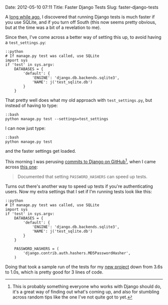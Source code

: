 Date: 2012-05-10 07:11
Title: Faster Django Tests
Slug: faster-django-tests

A [long while ago][tdd-django], I discovered that running Django tests
is much faster if you use SQLite, and if you turn off South (this now
seems pretty obvious, but at the time was a bit of a revelation to
me).

Since then, I've come across a better way of setting this up, to avoid
having a `test_settings.py`:

    ::python
    # If manage.py test was called, use SQLite
    import sys
    if 'test' in sys.argv:
        DATABASES = {
            'default': {
                'ENGINE': 'django.db.backends.sqlite3',
                'NAME': j('test_sqlite.db')
            }
        }

That pretty well does what my old approach with `test_settings.py`, but
instead of having to type:

    ::bash
    python manage.py test --settings=test_settings
    
I can now just type:

    ::bash
    python manage.py test
    
and the faster settings get loaded.

This morning I was perusing
[commits to Django on GitHub][django-commits][^1], when I came across
[this one][faster-test-commit]:

> Documented that setting `PASSWORD_HASHERS` can speed up tests.

Turns out there's another way to speed up tests if you're
authenticating users. Now my extra settings that I set if I'm running
tests look like this:

    ::python
    # If manage.py test was called, use SQLite
    import sys
    if 'test' in sys.argv:
        DATABASES = {
            'default': {
                'ENGINE': 'django.db.backends.sqlite3',
                'NAME': j('test_sqlite.db')
            }
        }

        PASSWORD_HASHERS = (
            'django.contrib.auth.hashers.MD5PasswordHasher',
        )

Doing that took a sample run of the tests for my [new project][kanisa]
down from 3.6s to 1.0s, which is pretty good for 3 lines of code.

[^1]: This is probably something everyone who works with Django should
      do, it's a great way of finding out what's coming up, and also
      for stumbling across random tips like the one I've not quite got
      to yet.

[tdd-django]: http://www.dominicrodger.com/tdd-django-south.html "Read my original post on making test runs in Django faster"
[django-commits]: https://github.com/django/django/commits/master "View recent commits to Django"
[faster-test-commit]: https://github.com/django/django/commit/17d6cd90299e39823e80a005e7a04bc24ee8af4c "View the commit on GitHub"
[kanisa]: https://github.com/dominicrodger/kanisa "View Kanisa on GitHub"

